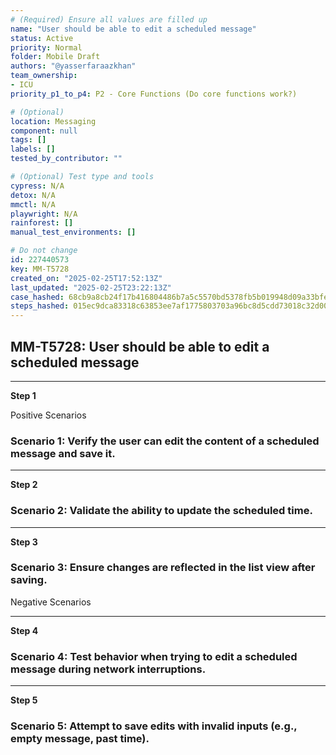```yaml
---
# (Required) Ensure all values are filled up
name: "User should be able to edit a scheduled message"
status: Active
priority: Normal
folder: Mobile Draft
authors: "@yasserfaraazkhan"
team_ownership:
- ICU
priority_p1_to_p4: P2 - Core Functions (Do core functions work?)

# (Optional)
location: Messaging
component: null
tags: []
labels: []
tested_by_contributor: ""

# (Optional) Test type and tools
cypress: N/A
detox: N/A
mmctl: N/A
playwright: N/A
rainforest: []
manual_test_environments: []

# Do not change
id: 227440573
key: MM-T5728
created_on: "2025-02-25T17:52:13Z"
last_updated: "2025-02-25T23:22:13Z"
case_hashed: 68cb9a8cb24f17b416804486b7a5c5570bd5378fb5b019948d09a33bfe491f3c9c6993b222407f3c544a33f7338bb213
steps_hashed: 015ec9dca83318c63853ee7af1775803703a96bc8d5cdd73018c32d00e2e36e8ca96efda733b27ff586de12da3b3ed1b
---
```


<!-- (Auto-generated) Based on frontmatter's "key" and "name" -->

## MM-T5728: User should be able to edit a scheduled message

---

**Step 1**

Positive Scenarios

### Scenario 1: Verify the user can edit the content of a scheduled message and save it.

---

**Step 2**

### Scenario 2: Validate the ability to update the scheduled time.

---

**Step 3**

### Scenario 3: Ensure changes are reflected in the list view after saving.

Negative Scenarios

---

**Step 4**

### Scenario 4: Test behavior when trying to edit a scheduled message during network interruptions.

---

**Step 5**

### Scenario 5: Attempt to save edits with invalid inputs (e.g., empty message, past time).
